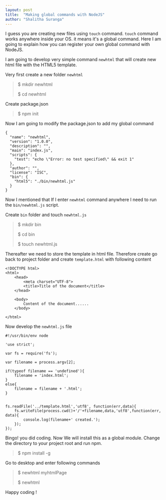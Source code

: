 ```yaml
---
layout: post
title:  "Making global commands with NodeJS"
author: "Shalitha Suranga"
---
```


I guess you are creating new files using `touch` command. `touch` command works anywhere inside your OS. it means it's a global command. Here I am going to explain how you can register your own global command with NodeJS. 

I am going to develop very simple command `newhtml` that will create new html file with the HTML5 template.

Very first create a new folder `newhtml` 

> $ mkdir newhtml
> 
> $ cd newhtml

Create package.json

> $ npm init

Now I am going to modify the package.json to add my global command

    {
      "name": "newhtml",
      "version": "1.0.0",
      "description": "",
      "main": "index.js",
      "scripts": {
        "test": "echo \"Error: no test specified\" && exit 1"
      },
      "author": "",
      "license": "ISC",
      "bin": {
    	"html5": "./bin/newhtml.js"
      }
    }


Now I mentioned that If I enter `newhtml` command anywhere I need to run the `bin/newhtml.js` script.

Create `bin` folder and touch `newhtml.js`

> $ mkdir bin
> 
> $ cd bin
> 
> $ touch newhtml.js

Thereafter we need to store the template in html file. Therefore create go back to project folder and create `template.html` with following content

    <!DOCTYPE html>
    <html>
    	<head>
    		<meta charset="UTF-8">
    		<title>Title of the document</title>
    	</head>
    
    	<body>
    		Content of the document......
    	</body>
    
    </html>

Now develop the `newhtml.js` file

    #!/usr/bin/env node
    
    'use strict';
    
    var fs = require('fs'); 
    
    var filename = process.argv[2];
    
    if(typeof filename == 'undefined'){
    	filename = 'index.html';
    }
    else{
    	filename = filename + '.html';
    }
    
    
    fs.readFile('../template.html','utf8', function(err,data){
    	fs.writeFile(process.cwd()+'/'+filename,data,'utf8',function(err, data){
    		console.log(filename+' created.');
    	});
    });


Bingo! you did coding. Now We will install this as a global module. Change the directory to your project root and run npm.

> $ npm install -g

Go to desktop and enter following commands

> $ newhtml myhtmlPage
>  
> $ newhtml 

Happy coding !








